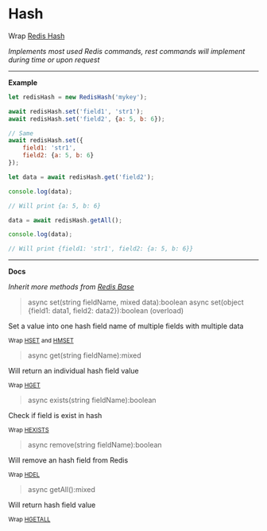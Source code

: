 # Hash

Wrap [Redis Hash](https://redis.io/commands#hash)

_Implements most used Redis commands, rest commands will implement during time or upon request_

---

**Example**

```javascript
let redisHash = new RedisHash('mykey');

await redisHash.set('field1', 'str1');
await redisHash.set('field2', {a: 5, b: 6});

// Same
await redisHash.set({
    field1: 'str1',
    field2: {a: 5, b: 6}
});

let data = await redisHash.get('field2');

console.log(data); 

// Will print {a: 5, b: 6}

data = await redisHash.getAll();

console.log(data); 

// Will print {field1: 'str1', field2: {a: 5, b: 6}}
```

---

**Docs**

_Inherit more methods from [Redis Base](redisBase.md)_

> async set(string fieldName, mixed data):boolean
> async set(object {field1: data1, field2: data2}):boolean (overload)
    
Set a value into one hash field name of multiple fields with multiple data

<sub>Wrap [HSET](https://redis.io/commands/hset) and [HMSET](https://redis.io/commands/hmset)</sub>

> async get(string fieldName):mixed

Will return an individual hash field value

<sub>Wrap [HGET](https://redis.io/commands/hget)</sub>

> async exists(string fieldName):boolean

Check if field is exist in hash

<sub>Wrap [HEXISTS](https://redis.io/commands/hexists)</sub>

> async remove(string fieldName):boolean

Will remove an hash field from Redis

<sub>Wrap [HDEL](https://redis.io/commands/hdel)</sub>

> async getAll():mixed

Will return hash field value

<sub>Wrap [HGETALL](https://redis.io/commands/hgetall)</sub>
